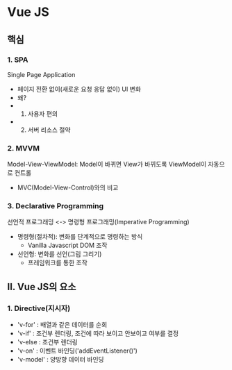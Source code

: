 # Vue JS

## 핵심

### 1. SPA

Single Page Application

- 페이지 전환 없이(새로운 요청 응답 없이) UI 변화
- 왜?
- 1. 사용자 편의
- 2. 서버 리소스 절약

### 2. MVVM

Model-View-ViewModel: Model이 바뀌면 View가 바뀌도록 ViewModel이 자동으로 컨트롤

- MVC(Model-View-Control)와의 비교

### 3. Declarative Programming

선언적 프로그래밍 <-> 명령형 프로그래밍(Imperative Programming)

- 명령형(절차적): 변화를 단계적으로 명령하는 방식
  - Vanilla Javascript DOM 조작
- 선언형: 변화를 선언(그림 그리기)
  - 프레임워크를 통한 조작

## II. Vue JS의 요소

### 1. Directive(지시자)

- 'v-for' : 배열과 같은 데이터를 순회
- 'v-if' : 조건부 렌더링, 조건에 따라 보이고 안보이고 여부를 결정
- 'v-else : 조건부 렌더링
- 'v-on' : 이벤트 바인딩('addEventListener()')
- 'v-model' : 양방향 데이터 바인딩
